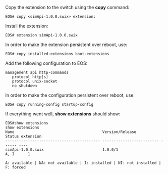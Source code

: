 Copy the extension to the switch using the **copy** command:
```
EOS# copy <simApi-1.0.0.swix> extension:
```

Install the extension:
```
EOS# extension simApi-1.0.0.swix
```

In order to make the extension persistent over reboot, use:
```
EOS# copy installed-extensions boot-extensions
```

Add the following configuration to EOS:
```
management api http-commands
   protocol http[s]
   protocol unix-socket
   no shutdown
```

In order to make the configuration persistent over reboot, use:
```
EOS# copy running-config startup-config
```

If everything went well, **show extensions** should show:
```
EOS#show extensions 
show extensions
Name                                       Version/Release           Status extension
------------------------------------------ ------------------------- ------ ----
simApi-1.0.0.swix                          1.0.0/1                   A, I      1

A: available | NA: not available | I: installed | NI: not installed | F: forced
```
